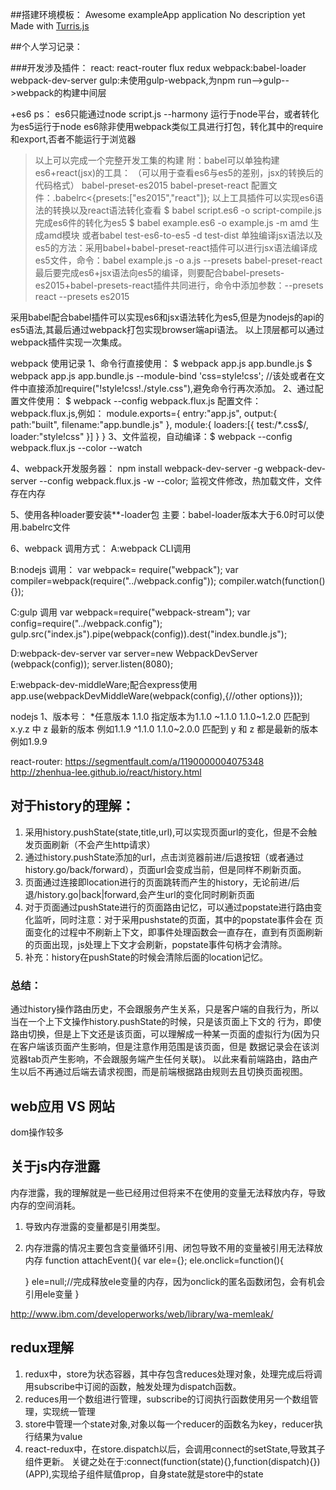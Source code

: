 ##搭建环境模板：
Awesome exampleApp application
No description yet
Made with [Turris.js](https://github.com/turrisjs)

##个人学习记录：

###开发涉及插件：
react:  react-router flux  redux
webpack:babel-loader  webpack-dev-server
gulp:未使用gulp-webpack,为npm run-->gulp-->webpack的构建中间层

+es6
ps：
es6只能通过node script.js --harmony 运行于node平台，或者转化为es5运行于node
es6除非使用webpack类似工具进行打包，转化其中的require和export,否者不能运行于浏览器



> 以上可以完成一个完整开发工集的构建
> 附：babel可以单独构建es6+react(jsx)的工具：
> （可以用于查看es6与es5的差别，jsx的转换后的代码格式）
> babel-preset-es2015
> babel-preset-react
> 配置文件：.babelrc<{presets:["es2015","react"]};
> 以上工具插件可以实现es6语法的转换以及react语法转化查看
> $ babel script.es6 -o script-compile.js  完成es6件的转化为es5
> $ babel example.es6 -o example.js -m amd  生成amd模块
> 或者babel test-es6-to-es5 -d test-dist
> 单独编译jsx语法以及es5的方法：采用babel+babel-preset-react插件可以进行jsx语法编译成es5文件，命令：babel example.js -o a.js --presets babel-preset-react
> 最后要完成es6+jsx语法向es5的编译，则要配合babel-presets-es2015+babel-presets-react插件共同进行，命令中添加参数：--presets react --presets es2015

采用babel配合babel插件可以实现es6和jsx语法转化为es5,但是为nodejs的api的es5语法,其最后通过webpack打包实现browser端api语法。
以上顶层都可以通过webpack插件实现一次集成。


webpack 使用记录
1、命令行直接使用：
$ webpack app.js app.bundle.js
$ webpack app.js app.bundle.js --module-bind 'css=style!css';
//该处或者在文件中直接添加require("!style!css!./style.css"),避免命令行再次添加。
2、通过配置文件使用：
$ webpack --config webpack.flux.js
配置文件：webpack.flux.js,例如：
module.exports={
	entry:"app.js",
	output:{
		path:"built",
		filename:"app.bundle.js"
	},
	module:{
		loaders:[{
			test:/*.css$/,
			loader:"style!css"
		}]
	}
}
3、文件监视，自动编译：$ webpack --config webpack.flux.js --color --watch

4、webpack开发服务器：
npm install webpack-dev-server -g
webpack-dev-server --config webpack.flux.js -w --color;
监视文件修改，热加载文件，文件存在内存

5、使用各种loader要安装**-loader包
主要：babel-loader版本大于6.0时可以使用.babelrc文件

6、webpack 调用方式：
A:webpack CLI调用

B:nodejs 调用：
var webpack= require("webpack");
var compiler=webpack(require("../webpack.config"));
compiler.watch(function(){});

C:gulp 调用
var webpack=require("webpack-stream");
var config=require("../webpack.config");
gulp.src("index.js").pipe(webpack(config)).dest("index.bundle.js");

D:webpack-dev-server
var server=new WebpackDevServer (webpack(config));
server.listen(8080);

E:webpack-dev-middleWare;配合express使用
app.use(webpackDevMiddleWare(webpack(config),{//other options}));




nodejs
1、版本号：
*任意版本
1.1.0 指定版本为1.1.0
~1.1.0  1.1.0~1.2.0 匹配到 x.y.z 中 z 最新的版本 例如1.1.9
^1.1.0  1.1.0~2.0.0 匹配到 y 和 z 都是最新的版本 例如1.9.9

react-router:
https://segmentfault.com/a/1190000004075348
http://zhenhua-lee.github.io/react/history.html

## 对于history的理解：

1. 采用history.pushState(state,title,url),可以实现页面url的变化，但是不会触发页面刷新（不会产生http请求）
2. 通过history.pushState添加的url，点击浏览器前进/后退按钮（或者通过history.go/back/forward），页面url会变成当前，但是同样不刷新页面。
3. 页面通过连接即location进行的页面跳转而产生的history，无论前进/后退/history.go|back|forward,会产生url的变化同时刷新页面
4. 对于页面通过pushState进行的页面路由记忆，可以通过popstate进行路由变化监听，同时注意：对于采用pushstate的页面，其中的popstate事件会在
页面变化的过程中不刷新上下文，即事件处理函数会一直存在，直到有页面刷新的页面出现，js处理上下文才会刷新，popstate事件句柄才会清除。
5. 补充：history在pushState的时候会清除后面的location记忆。

### 总结：
通过history操作路由历史，不会跟服务产生关系，只是客户端的自我行为，所以当在一个上下文操作history.pushState的时候，只是该页面上下文的
行为，即使路由切换，但是上下文还是该页面，可以理解成一种某一页面的虚拟行为(因为只在客户端该页面产生影响，但是注意作用范围是该页面，但是
数据记录会在该浏览器tab页产生影响，不会跟服务端产生任何关联)。
以此来看前端路由，路由产生以后不再通过后端去请求视图，而是前端根据路由规则去且切换页面视图。

## web应用 VS 网站

dom操作较多


## 关于js内存泄露
内存泄露，我的理解就是一些已经用过但将来不在使用的变量无法释放内存，导致内存的空间消耗。

1. 导致内存泄露的变量都是引用类型。
2. 内存泄露的情况主要包含变量循环引用、闭包导致不用的变量被引用无法释放内存
function attachEvent(){
    var ele={};
    ele.onclick=function(){

    }
    ele=null;//完成释放ele变量的内存，因为onclick的匿名函数闭包，会有机会引用ele变量
}

http://www.ibm.com/developerworks/web/library/wa-memleak/

## redux理解

1. redux中，store为状态容器，其中存包含reduces处理对象，处理完成后将调用subscribe中订阅的函数，触发处理为dispatch函数。
2. reduces用一个数组进行管理，subscribe的订阅执行函数使用另一个数组管理，实现统一管理
3. store中管理一个state对象,对象以每一个reducer的函数名为key，reducer执行结果为value
4. react-redux中，在store.dispatch以后，会调用connect的setState,导致其子组件更新。
关键之处在于:connect(function(state){},function(dispatch){})(APP),实现给子组件赋值prop，自身state就是store中的state
